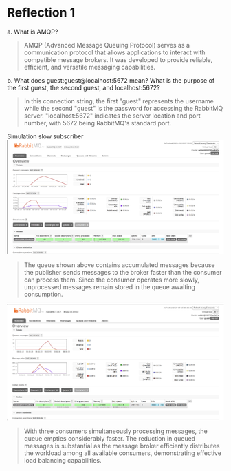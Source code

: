 # Reflection 1

a. What is AMQP?

> AMQP (Advanced Message Queuing Protocol) serves as a communication protocol that allows applications to interact with compatible message brokers. It was developed to provide reliable, efficient, and versatile messaging capabilities.

b. What does guest:guest@localhost:5672 mean? What is the purpose of the first guest, the second guest, and localhost:5672?

> In this connection string, the first "guest" represents the username while the second "guest" is the password for accessing the RabbitMQ server. "localhost:5672" indicates the server location and port number, with 5672 being RabbitMQ's standard port.

Simulation slow subscriber
![img](image.png)

> The queue shown above contains accumulated messages because the publisher sends messages to the broker faster than the consumer can process them. Since the consumer operates more slowly, unprocessed messages remain stored in the queue awaiting consumption.

![img](image2.png)

> With three consumers simultaneously processing messages, the queue empties considerably faster. The reduction in queued messages is substantial as the message broker efficiently distributes the workload among all available consumers, demonstrating effective load balancing capabilities.
